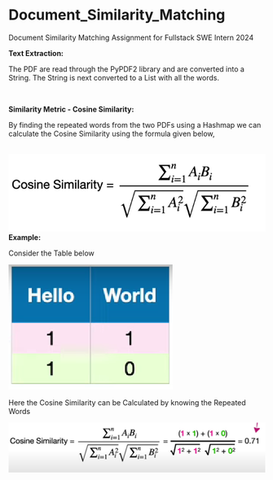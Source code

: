 # Document_Similarity_Matching
 Document Similarity Matching Assignment for Fullstack SWE Intern 2024
 
 <b>Text Extraction:</b>
 <p>The PDF are read through the PyPDF2 library and are converted into a String. The String is next converted to a List with all the words.</p><br>
 
 <b>Similarity Metric - Cosine Similarity:</b>
 <p>By finding the repeated words from the two PDFs using a Hashmap we can calculate the Cosine Similarity using the formula given below,</p><br>
 <img src="./assets/Cosine_Similarity.png"><br>
 <b>Example:</b>
 <p>Consider the Table below</p>
 <img src = "./assets/table.png"><br>
 <p>Here the Cosine Similarity can be Calculated by knowing the Repeated Words</p>
 <img src="./assets/example.png"><br>
